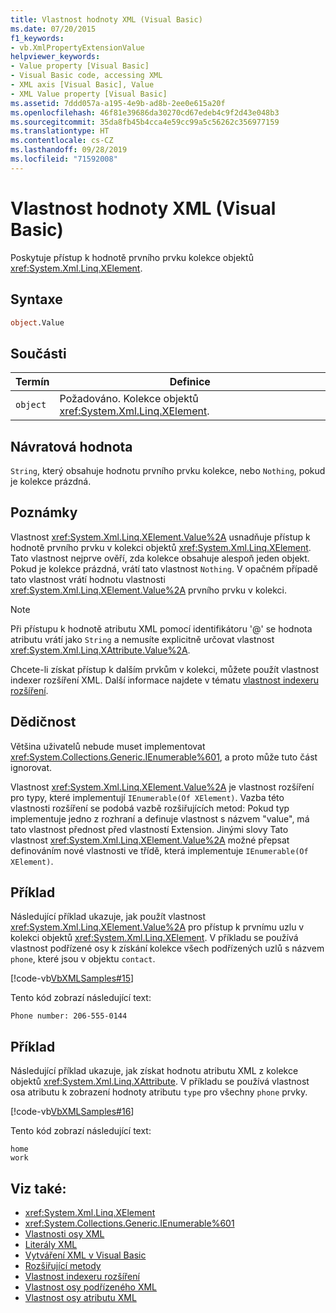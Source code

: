 ```yaml
---
title: Vlastnost hodnoty XML (Visual Basic)
ms.date: 07/20/2015
f1_keywords:
- vb.XmlPropertyExtensionValue
helpviewer_keywords:
- Value property [Visual Basic]
- Visual Basic code, accessing XML
- XML axis [Visual Basic], Value
- XML Value property [Visual Basic]
ms.assetid: 7ddd057a-a195-4e9b-ad8b-2ee0e615a20f
ms.openlocfilehash: 46f81e39686da30270cd67edeb4c9f2d43e048b3
ms.sourcegitcommit: 35da8fb45b4cca4e59cc99a5c56262c356977159
ms.translationtype: HT
ms.contentlocale: cs-CZ
ms.lasthandoff: 09/28/2019
ms.locfileid: "71592008"
---
```

# <a name="xml-value-property-visual-basic"></a>Vlastnost hodnoty XML (Visual Basic)

Poskytuje přístup k hodnotě prvního prvku kolekce objektů <xref:System.Xml.Linq.XElement>.

## <a name="syntax"></a>Syntaxe

```vb
object.Value
```

## <a name="parts"></a>Součásti

|Termín|Definice|  
|---|---|  
|`object`|Požadováno. Kolekce objektů <xref:System.Xml.Linq.XElement>.|  

## <a name="return-value"></a>Návratová hodnota

 `String`, který obsahuje hodnotu prvního prvku kolekce, nebo `Nothing`, pokud je kolekce prázdná.

## <a name="remarks"></a>Poznámky

 Vlastnost <xref:System.Xml.Linq.XElement.Value%2A> usnadňuje přístup k hodnotě prvního prvku v kolekci objektů <xref:System.Xml.Linq.XElement>. Tato vlastnost nejprve ověří, zda kolekce obsahuje alespoň jeden objekt. Pokud je kolekce prázdná, vrátí tato vlastnost `Nothing`. V opačném případě tato vlastnost vrátí hodnotu vlastnosti <xref:System.Xml.Linq.XElement.Value%2A> prvního prvku v kolekci.

> [!NOTE]
> Při přístupu k hodnotě atributu XML pomocí identifikátoru '\@' se hodnota atributu vrátí jako `String` a nemusíte explicitně určovat vlastnost <xref:System.Xml.Linq.XAttribute.Value%2A>.

 Chcete-li získat přístup k dalším prvkům v kolekci, můžete použít vlastnost indexer rozšíření XML. Další informace najdete v tématu [vlastnost indexeru rozšíření](extension-indexer-property.md).

## <a name="inheritance"></a>Dědičnost

 Většina uživatelů nebude muset implementovat <xref:System.Collections.Generic.IEnumerable%601>, a proto může tuto část ignorovat.

 Vlastnost <xref:System.Xml.Linq.XElement.Value%2A> je vlastnost rozšíření pro typy, které implementují `IEnumerable(Of XElement)`. Vazba této vlastnosti rozšíření se podobá vazbě rozšiřujících metod: Pokud typ implementuje jedno z rozhraní a definuje vlastnost s názvem "value", má tato vlastnost přednost před vlastností Extension. Jinými slovy Tato vlastnost <xref:System.Xml.Linq.XElement.Value%2A> možné přepsat definováním nové vlastnosti ve třídě, která implementuje `IEnumerable(Of XElement)`.

## <a name="example"></a>Příklad

 Následující příklad ukazuje, jak použít vlastnost <xref:System.Xml.Linq.XElement.Value%2A> pro přístup k prvnímu uzlu v kolekci objektů <xref:System.Xml.Linq.XElement>. V příkladu se používá vlastnost podřízené osy k získání kolekce všech podřízených uzlů s názvem `phone`, které jsou v objektu `contact`.

 [!code-vb[VbXMLSamples#15](~/samples/snippets/visualbasic/VS_Snippets_VBCSharp/VbXMLSamples/VB/XMLSamples7.vb#15)]

 Tento kód zobrazí následující text:

 `Phone number: 206-555-0144`

## <a name="example"></a>Příklad

 Následující příklad ukazuje, jak získat hodnotu atributu XML z kolekce objektů <xref:System.Xml.Linq.XAttribute>. V příkladu se používá vlastnost osa atributu k zobrazení hodnoty atributu `type` pro všechny `phone` prvky.

 [!code-vb[VbXMLSamples#16](~/samples/snippets/visualbasic/VS_Snippets_VBCSharp/VbXMLSamples/VB/XMLSamples7.vb#16)]

 Tento kód zobrazí následující text:

 ```console
 home
 work
```

## <a name="see-also"></a>Viz také:

- <xref:System.Xml.Linq.XElement>
- <xref:System.Collections.Generic.IEnumerable%601>
- [Vlastnosti osy XML](index.md)
- [Literály XML](../xml-literals/index.md)
- [Vytváření XML v Visual Basic](../../programming-guide/language-features/xml/creating-xml.md)
- [Rozšiřující metody](../../programming-guide/language-features/procedures/extension-methods.md)
- [Vlastnost indexeru rozšíření](extension-indexer-property.md)
- [Vlastnost osy podřízeného XML](xml-child-axis-property.md)
- [Vlastnost osy atributu XML](xml-attribute-axis-property.md)
